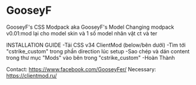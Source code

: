 # GooseyF
GooseyF's CSS Modpack
aka GooseyF's Model Changing modpack 
v0.01:mod lại cho model skin và 1 số model nhân vật ct và ter 

INSTALLATION GUIDE
-Tải CSS v34 ClientMod (below/bên dưới)
-Tìm tới "cstrike_custom" trong phần direction lúc setup
-Sao chép và dán content trong thư mục "Mods" vào bên trong "cstrike_custom"
-Hoàn Thành

Contact: https://www.facebook.com/GooseyFer/
Necessary: https://clientmod.ru/
